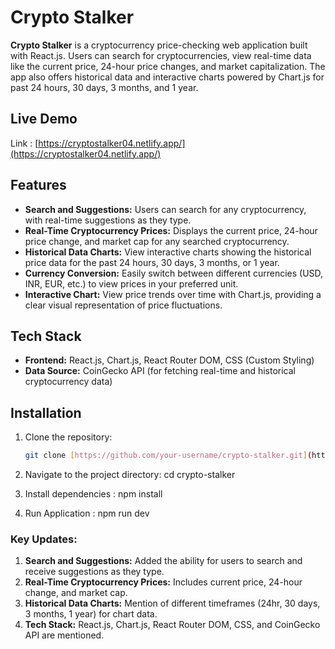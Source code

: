 # Crypto Stalker

**Crypto Stalker** is a cryptocurrency price-checking web application built with React.js. Users can search for cryptocurrencies, view real-time data like the current price, 24-hour price changes, and market capitalization. The app also offers historical data and interactive charts powered by Chart.js for past 24 hours, 30 days, 3 months, and 1 year.


## Live Demo
Link : [https://cryptostalker04.netlify.app/](https://cryptostalker04.netlify.app/)

## Features

- **Search and Suggestions:** Users can search for any cryptocurrency, with real-time suggestions as they type.
- **Real-Time Cryptocurrency Prices:** Displays the current price, 24-hour price change, and market cap for any searched cryptocurrency.
- **Historical Data Charts:** View interactive charts showing the historical price data for the past 24 hours, 30 days, 3 months, or 1 year.
- **Currency Conversion:** Easily switch between different currencies (USD, INR, EUR, etc.) to view prices in your preferred unit.
- **Interactive Chart:** View price trends over time with Chart.js, providing a clear visual representation of price fluctuations.

## Tech Stack

- **Frontend:** React.js, Chart.js, React Router DOM, CSS (Custom Styling)
- **Data Source:** CoinGecko API (for fetching real-time and historical cryptocurrency data)

## Installation

1. Clone the repository:

   ```bash
   git clone [https://github.com/your-username/crypto-stalker.git](https://github.com/Rihan004/Crypto-Stalker)

2. Navigate to the project directory:
   cd crypto-stalker
3. Install dependencies :
   npm install
4. Run Application :
   npm run dev


### Key Updates:
1. **Search and Suggestions:** Added the ability for users to search and receive suggestions as they type.
2. **Real-Time Cryptocurrency Prices:** Includes current price, 24-hour change, and market cap.
3. **Historical Data Charts:** Mention of different timeframes (24hr, 30 days, 3 months, 1 year) for chart data.
4. **Tech Stack:** React.js, Chart.js, React Router DOM, CSS, and CoinGecko API are mentioned.


